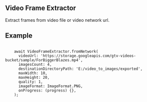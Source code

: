 
## Video Frame Extractor

Extract frames from video file or video network url.

## Example

```

    await VideoFrameExtractor.fromNetwork(
      videoUrl: 'https://storage.googleapis.com/gtv-videos-bucket/sample/ForBiggerBlazes.mp4',
      imagesCount: 4,
      destinationDirectoryPath: 'E:/video_to_images/exported',
      maxWidth: 10,
      maxHeight: 20,
      quality: 1,
      imageFormat: ImageFormat.PNG,
      onProgress: (progress) {},
    );
    
```
